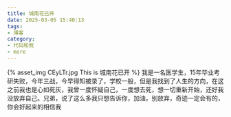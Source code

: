```yaml
---
title: 城南花已开
date: 2025-03-05 15:40:13
tags:
- 博客
category:
- 代码和我
- more
---
```

{% asset_img CEyLTr.jpg This is 城南花已开 %}
我是一名医学生，15年毕业考研失败，今年三战，今早得知被录了，学校一般，但是我找到了人生的方向，在这之前我也是心如死灰，我曾一度怀疑自己，一度想去死，想一切重新开始，还好我没放弃自己。兄弟，说了这么多我只想告诉你，加油，别放弃，奇迹一定会有的，你会好起来的相信我